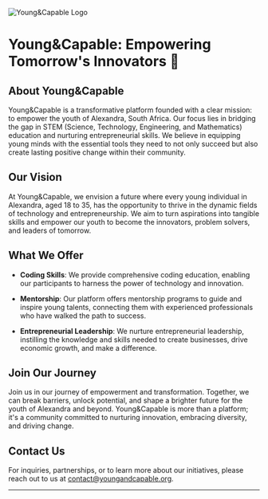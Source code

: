![Young&Capable Logo](![youngcapable-logo](https://github.com/KagontleBooysen/Mobile_App-Development/assets/106469425/946fdfb0-5137-40a6-9340-94fa80504d36)
 )





# Young&Capable: Empowering Tomorrow's Innovators 🌱

## About Young&Capable

Young&Capable is a transformative platform founded with a clear mission: to empower the youth of Alexandra, South Africa. Our focus lies in bridging the gap in STEM (Science, Technology, Engineering, and Mathematics) education and nurturing entrepreneurial skills. We believe in equipping young minds with the essential tools they need to not only succeed but also create lasting positive change within their community.

## Our Vision

At Young&Capable, we envision a future where every young individual in Alexandra, aged 18 to 35, has the opportunity to thrive in the dynamic fields of technology and entrepreneurship. We aim to turn aspirations into tangible skills and empower our youth to become the innovators, problem solvers, and leaders of tomorrow.

## What We Offer

- **Coding Skills**: We provide comprehensive coding education, enabling our participants to harness the power of technology and innovation.

- **Mentorship**: Our platform offers mentorship programs to guide and inspire young talents, connecting them with experienced professionals who have walked the path to success.

- **Entrepreneurial Leadership**: We nurture entrepreneurial leadership, instilling the knowledge and skills needed to create businesses, drive economic growth, and make a difference.

## Join Our Journey

Join us in our journey of empowerment and transformation. Together, we can break barriers, unlock potential, and shape a brighter future for the youth of Alexandra and beyond. Young&Capable is more than a platform; it's a community committed to nurturing innovation, embracing diversity, and driving change.

## Contact Us

For inquiries, partnerships, or to learn more about our initiatives, please reach out to us at [contact@youngandcapable.org](mailto:contact@youngandcapable.org).

---


